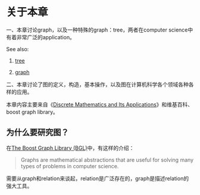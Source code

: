 # 关于本章

一、本章讨论graph，以及一种特殊的graph：tree，两者在computer science中有着非常广泛的application。

See also:

1) [tree](https://en.wikipedia.org/wiki/Tree_(data_structure)) 

2) [graph](https://en.wikipedia.org/wiki/Graph_(abstract_data_type))



二、本章讨论了图的定义，构造，基本操作，以及图在计算机科学各个领域各种各样的应用。

本章内容主要来自《[Discrete Mathematics and Its Applications](https://www.amazon.com/Discrete-Mathematics-Applications-Kenneth-Rosen/dp/125967651X)》和维基百科、boost graph library。





## 为什么要研究图？

在[The Boost Graph Library (BGL)](file:///D:/github/boost/boost_1_73_0/libs/graph/doc/index.html)中，有这样的介绍：

> Graphs are mathematical abstractions that are useful for solving many types of problems in computer science.



需要从graph和relation来谈起，relation是广泛存在的，graph是描述relation的强大工具。

